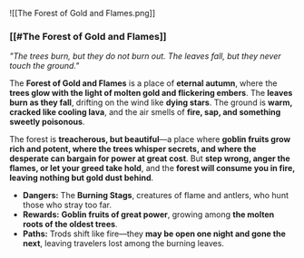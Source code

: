 
![[The Forest of Gold and Flames.png]]
### **[[#The Forest of Gold and Flames]]**  
*"The trees burn, but they do not burn out. The leaves fall, but they never touch the ground."*  

The **Forest of Gold and Flames** is a place of **eternal autumn**, where the **trees glow with the light of molten gold and flickering embers**. The **leaves burn as they fall**, drifting on the wind like **dying stars**. The ground is **warm, cracked like cooling lava**, and the air smells of **fire, sap, and something sweetly poisonous**.  

The forest is **treacherous, but beautiful**—a place where **goblin fruits grow rich and potent, where the trees whisper secrets, and where the desperate can bargain for power at great cost**. But **step wrong, anger the flames, or let your greed take hold**, and the **forest will consume you in fire, leaving nothing but gold dust behind**.  

- **Dangers:** The **Burning Stags**, creatures of flame and antlers, who hunt those who stray too far.  
- **Rewards:** **Goblin fruits of great power**, growing among **the molten roots of the oldest trees**.  
- **Paths:** Trods shift like fire—they **may be open one night and gone the next**, leaving travelers lost among the burning leaves.
